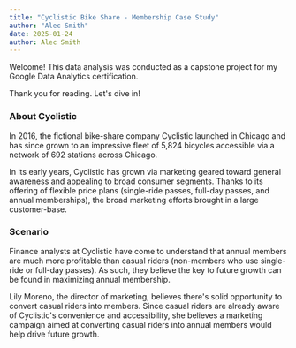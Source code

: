 ```yaml
---
title: "Cyclistic Bike Share - Membership Case Study"
author: "Alec Smith"
date: 2025-01-24
author: Alec Smith
---
```


Welcome! This data analysis was conducted as a capstone project for my Google Data Analytics certification.

Thank you for reading. Let's dive in!

### About Cyclistic

In 2016, the fictional bike-share company Cyclistic launched in Chicago and has since grown to an impressive fleet of 5,824 bicycles accessible via a network of 692 stations across Chicago.

In its early years, Cyclistic has grown via marketing geared toward general awareness and appealing to broad consumer segments. Thanks to its offering of flexible price plans (single-ride passes, full-day passes, and annual memberships), the broad marketing efforts brought in a large customer-base.

### Scenario

Finance analysts at Cyclistic have come to understand that annual members are much more profitable than casual riders (non-members who use single-ride or full-day passes). As such, they believe the key to future growth can be found in maximizing annual membership.

Lily Moreno, the director of marketing, believes there's solid opportunity to convert casual riders into members. Since casual riders are already aware of Cyclistic's convenience and accessibility, she believes a marketing campaign aimed at converting casual riders into annual members would help drive future growth.
